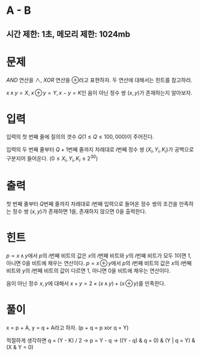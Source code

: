 # A - B

## 시간 제한: 1초, 메모리 제한: 1024mb

# 문제

$AND$ 연산을 $\wedge$, $XOR$ 연산을 $\oplus$라고 표현하자. 두 연산에 대해서는 힌트를 참고하라.

$x\, \wedge\, y = X,\; x\, \oplus\, y = Y,\, x - y = K$인 음이 아닌 정수 쌍 $(x, y)$가 존재하는지 알아보자.

# 입력

입력의 첫 번째 줄에 질의의 갯수 $Q(1 ≤ Q ≤ 100,000)$이 주어진다.

입력의 두 번째 줄부터 $Q + 1$번째 줄까지 차례대로 $i$번째 정수 쌍 $(X_i,\, Y_i,\, K_i)$가 공백으로 구분지어 들어온다. $(0 ≤ X_i,\, Y_i,\, K_i ≤ 2^{30})$

# 출력

첫 번째 줄부터 $Q$번째 줄까지 차례대로 $i$번째 입력으로 들어온 정수 쌍의 조건을 만족하는 정수 쌍 $(x, y)$가 존재하면 $1$을, 존재하지 않으면 $0$을 출력한다.

# 힌트

$p = x \,\wedge\, y$에서 $p$의 $i$번째 비트의 값은 $x$의 $i$번째 비트와 $y$의 $i$번째 비트가 모두 $1$이면 $1$, 아니면 $0$을 비트에 채우는 연산이다. $p = x \,\oplus\, y$에서 $p$의 $i$번째 비트의 값은 $x$의 $i$번째 비트와 $y$의 $i$번째 비트의 값이 다르면 $1$, 아니면 $0$을 비트에 채우는 연산이다.

음이 아닌 정수 $x, y$에 대해서 $x + y = 2 \times (x\, \wedge\, y) + (x\, \oplus\, y)$를 만족한다.

# 풀이

 

x = p + A, y = q + A라고 하자. (p + q = p xor q = Y)

적절하게 생각하면 q = (Y - K) / 2 → p = Y - q → ((Y - q) & q = 0) & (Y | q = Y) & (X & Y = 0)